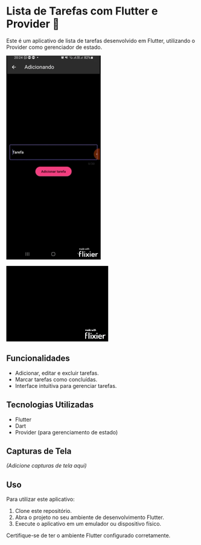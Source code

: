# Lista de Tarefas com Flutter e Provider 📝

Este é um aplicativo de lista de tarefas desenvolvido em Flutter, utilizando o Provider como gerenciador de estado.

![Demonstração](image.gif)

![Demonstração](web.gif)


## Funcionalidades

- Adicionar, editar e excluir tarefas.
- Marcar tarefas como concluídas.
- Interface intuitiva para gerenciar tarefas.

## Tecnologias Utilizadas

- Flutter
- Dart
- Provider (para gerenciamento de estado)

## Capturas de Tela

_(Adicione capturas de tela aqui)_

## Uso

Para utilizar este aplicativo:

1. Clone este repositório.
2. Abra o projeto no seu ambiente de desenvolvimento Flutter.
3. Execute o aplicativo em um emulador ou dispositivo físico.

Certifique-se de ter o ambiente Flutter configurado corretamente.

